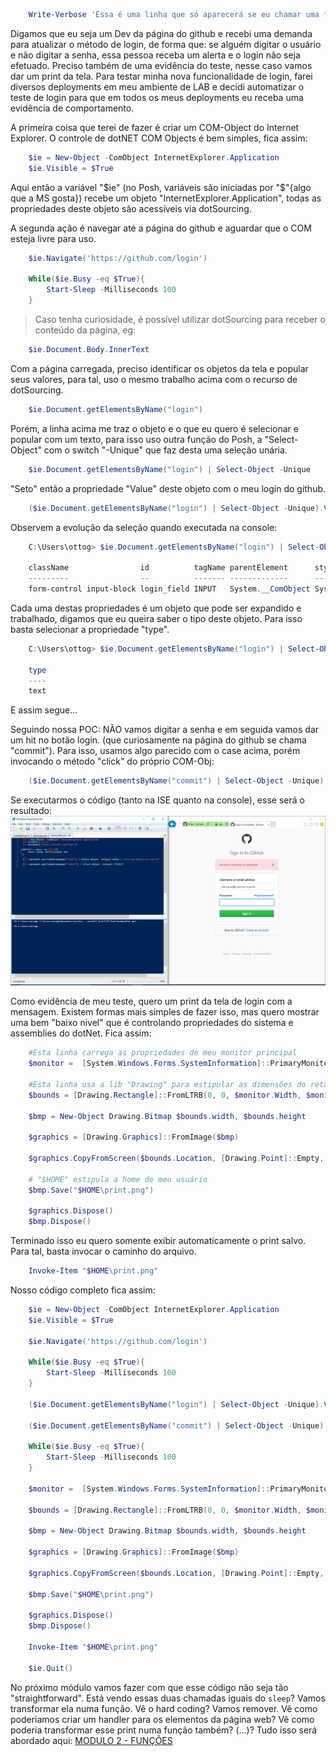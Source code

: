 ~~~powershell
    Write-Verbose 'Essa é uma linha que só aparecerá se eu chamar uma função com o switch "-verbose" '
~~~

Digamos que eu seja um Dev da página do github e recebi uma demanda para atualizar o método de login, de forma que: se alguém digitar o usuário e não digitar a senha, essa pessoa receba um alerta e o login não seja efetuado. Preciso também de uma evidência do teste, nesse caso vamos dar um print da tela. Para testar minha nova funcionalidade de login, farei diversos deployments em meu ambiente de LAB e decidi automatizar o teste de login para que em todos os meus deployments eu receba uma evidência de comportamento.

A primeira coisa que terei de fazer é criar um COM-Object do Internet Explorer. O controle de dotNET COM Objects é bem simples, fica assim:

~~~powershell
    $ie = New-Object -ComObject InternetExplorer.Application
    $ie.Visible = $True
~~~

Aqui então a variável "$ie" (no Posh, variáveis são iniciadas por "$"{algo que a MS gosta}) recebe um objeto "InternetExplorer.Application", todas as propriedades deste objeto são acessíveis via dotSourcing.

A segunda ação é navegar até a página do github e aguardar que o COM esteja livre para uso.

~~~powershell
    $ie.Navigate('https://github.com/login')

    While($ie.Busy -eq $True){
        Start-Sleep -Milliseconds 100
    }
~~~

>Caso tenha curiosidade, é possível utilizar dotSourcing para receber o conteúdo da página, eg:
~~~powershell
    $ie.Document.Body.InnerText
~~~

Com a página carregada, preciso identificar os objetos da tela e popular seus valores, para tal, uso o mesmo trabalho acima com o recurso de dotSourcing.

~~~powershell
    $ie.Document.getElementsByName("login")
~~~ 

Porém, a linha acima me traz o objeto e o que eu quero é selecionar e popular com um texto, para isso uso outra função do Posh, a "Select-Object" com o switch "-Unique" que faz desta uma seleção unária.

~~~powershell
    $ie.Document.getElementsByName("login") | Select-Object -Unique
~~~

"Seto" então a propriedade "Value" deste objeto com o meu login do github.

~~~powershell
    ($ie.Document.getElementsByName("login") | Select-Object -Unique).Value = "otto.gori@concrete.com.br"
~~~

Observem a evolução da seleção quando executada na console:

~~~powershell
    C:\Users\ottog> $ie.Document.getElementsByName("login") | Select-Object -Unique | Format-Table

    className                id          tagName parentElement      style              onhelp onclick ondblclick onkeydown onkeyup
    ---------                --          ------- -------------      -----              ------ ------- ---------- --------- -------
    form-control input-block login_field INPUT   System.__ComObject System.__ComObject
~~~

Cada uma destas propriedades é um objeto que pode ser expandido e trabalhado, digamos que eu queira saber o tipo deste objeto. Para isso basta selecionar a propriedade "type".

~~~powershell
    C:\Users\ottog> $ie.Document.getElementsByName("login") | Select-Object type | Format-Table

    type
    ----
    text
~~~

E assim segue...

Seguindo nossa POC: NÃO vamos digitar a senha e em seguida vamos dar um hit no botão login. (que curiosamente na página do github se chama "commit"). Para isso, usamos algo parecido com o case acima, porém invocando o método "click" do próprio COM-Obj:

~~~powershell
    ($ie.Document.getElementsByName("commit") | Select-Object -Unique).Click()
~~~

Se executarmos o código (tanto na ISE quanto na console), esse será o resultado:
![](../imgs/gitFail.png)

Como evidência de meu teste, quero um print da tela de login com a mensagem. Existem formas mais simples de fazer isso, mas quero mostrar uma bem "baixo nivel" que é controlando propriedades do sistema e assemblies do dotNet. Fica assim:

~~~powershell
    #Esta linha carrega as propriedades de meu monitor principal
    $monitor =  [System.Windows.Forms.SystemInformation]::PrimaryMonitorSize
    
    #Esta linha usa a lib "Drawing" para estipular as dimensões do retângulo que será a minha imagem. Observem o cast feito na variável "$monitor" para obter a altura e largura do monitor
    $bounds = [Drawing.Rectangle]::FromLTRB(0, 0, $monitor.Width, $monitor.Height) 

    $bmp = New-Object Drawing.Bitmap $bounds.width, $bounds.height

    $graphics = [Drawing.Graphics]::FromImage($bmp)

    $graphics.CopyFromScreen($bounds.Location, [Drawing.Point]::Empty, $bounds.size)

    # "$HOME" estipula a home de meu usuário
    $bmp.Save("$HOME\print.png")

    $graphics.Dispose()
    $bmp.Dispose()
~~~

Terminado isso eu quero somente exibir automaticamente o print salvo. Para tal, basta invocar o caminho do arquivo.

~~~powershell
    Invoke-Item "$HOME\print.png"
~~~

Nosso código completo fica assim:

~~~powershell
    $ie = New-Object -ComObject InternetExplorer.Application
    $ie.Visible = $True

    $ie.Navigate('https://github.com/login')

    While($ie.Busy -eq $True){
        Start-Sleep -Milliseconds 100
    }

    ($ie.Document.getElementsByName("login") | Select-Object -Unique).Value = "otto.gori@concrete.com.br"

    ($ie.Document.getElementsByName("commit") | Select-Object -Unique).Click()

    While($ie.Busy -eq $True){
        Start-Sleep -Milliseconds 100
    }

    $monitor =  [System.Windows.Forms.SystemInformation]::PrimaryMonitorSize

    $bounds = [Drawing.Rectangle]::FromLTRB(0, 0, $monitor.Width, $monitor.Height)

    $bmp = New-Object Drawing.Bitmap $bounds.width, $bounds.height

    $graphics = [Drawing.Graphics]::FromImage($bmp)

    $graphics.CopyFromScreen($bounds.Location, [Drawing.Point]::Empty, $bounds.size)

    $bmp.Save("$HOME\print.png")

    $graphics.Dispose()
    $bmp.Dispose()

    Invoke-Item "$HOME\print.png"

    $ie.Quit()
~~~

No próximo módulo vamos fazer com que esse código não seja tão "straightforward". Está vendo essas duas chamadas iguais do `sleep`? Vamos transformar ela numa função. Vê o hard coding? Vamos remover. Vê como poderíamos criar um handler para os elementos da página web? Vê como poderia transformar esse print numa função também? (...)? 
Tudo isso será abordado aqui: [MODULO 2 - FUNÇÕES](../function/fnc.md)